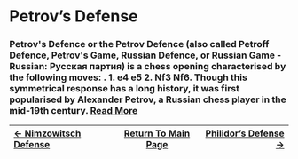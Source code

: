 # Petrov’s Defense

### Petrov's Defence or the Petrov Defence (also called Petroff Defence, Petrov's Game, Russian Defence, or Russian Game - Russian: Русская партия) is a chess opening characterised by the following moves: . 1. e4 e5 2. Nf3 Nf6. Though this symmetrical response has a long history, it was first popularised by Alexander Petrov, a Russian chess player in the mid-19th century.  [Read More](https://en.wikipedia.org/wiki/Petrov's_Defence)

|[<- Nimzowitsch Defense](NimzowitschDefense.md)|[Return To Main Page](index.md)|[Philidor’s Defense ->](Philidor’sDefense.md)|
|:----|:---:|----:|